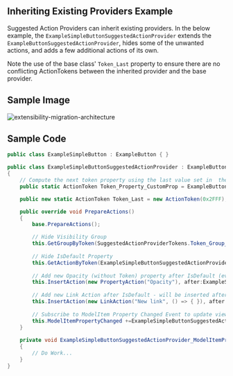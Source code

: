 ## Inheriting Existing Providers Example
Suggested Action Providers can inherit existing providers. In the below example, the `ExampleSimpleButtonSuggestedActionProvider` extends the `ExampleButtonSuggestedActionProvider`, hides some of the unwanted actions, and adds a few additional actions of its own.

Note the use of the base class' `Token_Last` property to ensure there are no conflicting ActionTokens between the inherited provider and the base provider.

## Sample Image
![extensibility-migration-architecture](xaml-suggested-actions-2.png)

## Sample Code
```cs
public class ExampleSimpleButton : ExampleButton { }
```

```CS
public class ExampleSimpleButtonSuggestedActionProvider : ExampleButtonSuggestedActionProvider
{
    // Compute the next token property using the last value set in  the provider we're inheriting.
    public static ActionToken Token_Property_CustomProp = ExampleButtonSuggestedActionProvider.Token_Last + 1;

    public new static ActionToken Token_Last = new ActionToken(0x2FFF);

    public override void PrepareActions()
    {
        base.PrepareActions();

        // Hide Visibility Group
        this.GetGroupByToken(SuggestedActionProviderTokens.Token_Group_VisibilitySettings).IsVisible =false;
        
        // Hide IsDefault Property
        this.GetActionByToken(ExampleSimpleButtonSuggestedActionProvider.Token_Property_IsDefault)IsVisible = false;
        
        // Add new Opacity (without Token) property after IsDefault (even if it was hidden before)
        this.InsertAction(new PropertyAction("Opacity"), after:ExampleSimpleButtonSuggestedActionProvider.Token_Property_IsDefault);
        
        // Add new Link Action after IsDefault - will be inserted after IsDefault, but before Opacity
        this.InsertAction(new LinkAction("New link", () => { }), after:ExampleSimpleButtonSuggestedActionProvider.Token_Property_IsDefault);
        
        // Subscribe to ModelItem Property Changed Event to update view if needed
        this.ModelItemPropertyChanged +=ExampleSimpleButtonSuggestedActionProvider_ModelItemPropertyChanged;
    }
    
    private void ExampleSimpleButtonSuggestedActionProvider_ModelItemPropertyChanged(object sender,PropertyChangedEventArgs e)
    {
        // Do Work...
    }
}
```